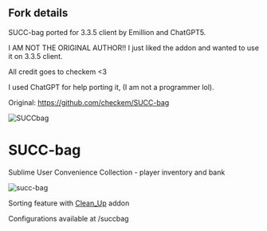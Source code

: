 ## Fork details ##

SUCC-bag ported for 3.3.5 client by Emillion and ChatGPT5.

I AM NOT THE ORIGINAL AUTHOR!! I just liked the addon and wanted to use it on 3.3.5 client.

All credit goes to checkem <3

I used ChatGPT for help porting it, (I am not a programmer lol).

Original: https://github.com/checkem/SUCC-bag

![SUCCbag](https://user-images.githubusercontent.com/107083057/234946553-9c0dfd94-ef42-4c34-8b6d-e9b99732fa20.png)

# SUCC-bag
Sublime User Convenience Collection - player inventory and bank   

![succ-bag](https://cloud.githubusercontent.com/assets/17740865/23642754/f5d4baa6-02b1-11e7-89ad-db77a9b3a6c3.jpg)

Sorting feature with [Clean_Up](https://github.com/GryllsAddons/Clean_Up) addon

Configurations available at /succbag


